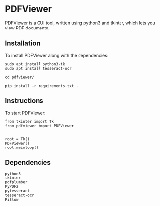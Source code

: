 # PDFViewer
PDFViewer is a GUI tool, written using python3 and tkinter, which lets you view PDF documents.

## Installation
To install PDFViewer along with the dependencies:
```
sudo apt install python3-tk
sudo apt install tesseract-ocr

cd pdfviewer/

pip install -r requirements.txt .
```

## Instructions
To start PDFViewer:
```
from tkinter import Tk
from pdfviewer import PDFViewer


root = Tk()
PDFViewer()
root.mainloop()
```

## Dependencies

```
python3
tkinter
pdfplumber
PyPDF2
pytesseract
tesseract-ocr
Pillow
```
